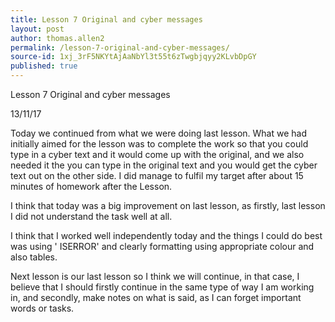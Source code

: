 ```yaml
---
title: Lesson 7 Original and cyber messages
layout: post
author: thomas.allen2
permalink: /lesson-7-original-and-cyber-messages/
source-id: 1xj_3rF5NKYtAjAaNbYl3t55t6zTwgbjqyy2KLvbDpGY
published: true
---
```

Lesson 7 Original and cyber messages

13/11/17

Today we continued from what we were doing last lesson. What we had initially aimed for the lesson was to complete the work so that you could type in a cyber text and it would come up with the original, and we also needed it the you can type in the original text and you would get the cyber text out on the other side. I did manage to fulfil my target after about 15 minutes of homework after the Lesson.

I think that today was a big improvement on last lesson, as firstly, last lesson I did not understand the task well at all.

I think that I worked well independently today and the things I could do best was using ' ISERROR' and clearly formatting using appropriate colour and also tables.

Next lesson is our last lesson so I think we will continue, in that case, I believe that I should firstly continue in the same type of way I am working in, and secondly, make notes on what is said, as I can forget important words or tasks. 


